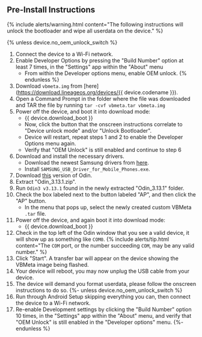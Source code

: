 ## Pre-Install Instructions

{% include alerts/warning.html content="The following instructions will unlock the bootloader and wipe all userdata on the device." %}

{% unless device.no_oem_unlock_switch %}
1. Connect the device to a Wi-Fi network.
2. Enable Developer Options by pressing the "Build Number" option at least 7 times, in the "Settings" app within the "About" menu
    * From within the Developer options menu, enable OEM unlock.
{% endunless %}
3. Download `vbmeta.img` from [here](https://download.lineageos.org/devices/{{ device.codename }}).
4. Open a Command Prompt in the folder where the file was downloaded and TAR the file by running `tar -cvf vbmeta.tar vbmeta.img`
5. Power off the device, and boot it into download mode:
    * {{ device.download_boot }}
    * Now, click the button that the onscreen instructions correlate to "Device unlock mode" and/or "Unlock Bootloader".
    * Device will restart, repeat steps 1 and 2 to enable the Developer Options menu again.
    * Verify that "OEM Unlock" is still enabled and continue to step 6
6. Download and install the necessary drivers.
    * Download the newest Samsung drivers from [here](https://developer.samsung.com/mobile/android-usb-driver.html).
    * Install `SAMSUNG_USB_Driver_for_Mobile_Phones.exe`.
7. Download [this](https://androidfilehost.com/?fid=4349826312261712202) version of Odin.
8. Extract "Odin_3.13.1.zip".
9. Run `Odin3 v3.13.1` found in the newly  extracted "Odin_3.13.1" folder.
10. Check the box labeled next to the button labeled "AP", and then click the "AP" button.
    * In the menu that pops up, select the newly created custom VBMeta `.tar` file.
11. Power off the device, and again boot it into download mode:
    * {{ device.download_boot }}
12. Check in the top left of the Odin window that you see a valid device, it will show up as something like `COM0`.
    {% include alerts/tip.html content="The `COM` port, or the number succeeding `COM`, may be any valid number." %}
13. Click "Start". A transfer bar will appear on the device showing the VBMeta image being flashed.
14. Your device will reboot, you may now unplug the USB cable from your device.
15. The device will demand you format userdata, please follow the onscreen instructions to do so.
{%- unless device.no_oem_unlock_switch %}
16. Run through Android Setup skipping everything you can, then connect the device to a Wi-Fi network.
17. Re-enable Development settings by clicking the "Build Number" option 10 times, in the "Settings" app within the "About" menu, and verify that "OEM Unlock" is still enabled in the "Developer options" menu.
{%- endunless %}
